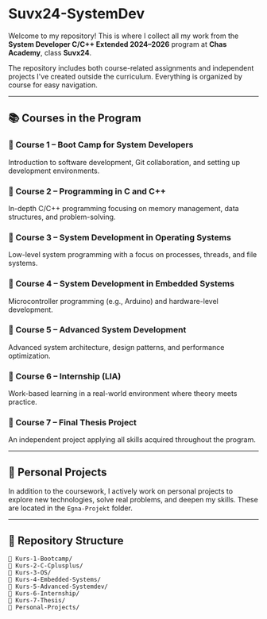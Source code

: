 # Suvx24-SystemDev

Welcome to my repository! This is where I collect all my work from the **System Developer C/C++ Extended 2024–2026** program at **Chas Academy**, class **Suvx24**.

The repository includes both course-related assignments and independent projects I've created outside the curriculum. Everything is organized by course for easy navigation.

---

## 📚 Courses in the Program

### 🔹 Course 1 – Boot Camp for System Developers
Introduction to software development, Git collaboration, and setting up development environments.

### 🔹 Course 2 – Programming in C and C++
In-depth C/C++ programming focusing on memory management, data structures, and problem-solving.

### 🔹 Course 3 – System Development in Operating Systems
Low-level system programming with a focus on processes, threads, and file systems.

### 🔹 Course 4 – System Development in Embedded Systems
Microcontroller programming (e.g., Arduino) and hardware-level development.

### 🔹 Course 5 – Advanced System Development
Advanced system architecture, design patterns, and performance optimization.

### 🔹 Course 6 – Internship (LIA)
Work-based learning in a real-world environment where theory meets practice.

### 🔹 Course 7 – Final Thesis Project
An independent project applying all skills acquired throughout the program.

---

## 💼 Personal Projects
In addition to the coursework, I actively work on personal projects to explore new technologies, solve real problems, and deepen my skills. These are located in the `Egna-Projekt` folder.

---

## 🧭 Repository Structure
```plaintext
📁 Kurs-1-Bootcamp/
📁 Kurs-2-C-Cplusplus/
📁 Kurs-3-OS/
📁 Kurs-4-Embedded-Systems/
📁 Kurs-5-Advanced-Systemdev/
📁 Kurs-6-Internship/
📁 Kurs-7-Thesis/
📁 Personal-Projects/
